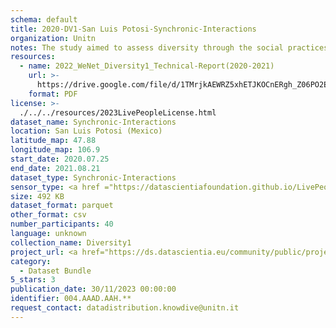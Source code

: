 ```yaml
---
schema: default
title: 2020-DV1-San Luis Potosi-Synchronic-Interactions
organization: Unitn
notes: The study aimed to assess diversity through the social practices and daily behaviors of university students from eight different countries. The research was carried out in two phases. Initially, a large sample of students from Denmark, Italy, Mongolia, Paraguay, the United Kingdom, China, Mexico, and India, completed a survey on their social practices, as well as their socio-demographic, cultural, and psychological elements. In the second phase, a sub-sample of the respondents engaged in a four-week data collection by using an innovative smartphone application called iLog. This app collected data from thirty-four smartphone sensors around the clock, allowing for an in-depth investigation into the diversity and daily routines of university students across countries, both synchronically and diachronically.
resources:
  - name: 2022_WeNet_Diversity1_Technical-Report(2020-2021)
    url: >-
      https://drive.google.com/file/d/1TMrjkAEWRZ5xhETJKOCnERgh_Z06PO2E/view?usp=drive_link
    format: PDF
license: >-
  ./../../resources/2023LivePeopleLicense.html
dataset_name: Synchronic-Interactions
location: San Luis Potosi (Mexico)
latitude_map: 47.88
longitude_map: 106.9
start_date: 2020.07.25
end_date: 2021.08.21
dataset_type: Synchronic-Interactions
sensor_type: <a href ="https://datascientiafoundation.github.io/LivePeople/datasets/2020-DV1-San%20Luis%20Potos%C3%AD%20-Questionnaire%20Diversity%20A/">Questionnaire A</a>, <a href ="https://datascientiafoundation.github.io/LivePeople/datasets/2020-DV1-San%20Luis%20Potos%C3%AD%20-Questionnaire%20Diversity%20B/">Questionnaire B</a>, <a href ="https://datascientiafoundation.github.io/LivePeople/datasets/2020-DV1-San%20Luis%20Potos%C3%AD%20-Questionnaire%20Diversity%20C/">Questionnaire C</a>
size: 492 KB
dataset_format: parquet
other_format: csv
number_participants: 40
language: unknown
collection_name: Diversity1
project_url: <a href="https://ds.datascientia.eu/community/public/projects/0dcf26af-cb8f-4f61-b0c5-802a1a1febbd">https://ds.datascientia.eu/community/public/projects/0dcf26af-cb8f-4f61-b0c5-802a1a1febbd</a>
category:
  - Dataset Bundle
5_stars: 3
publication_date: 30/11/2023 00:00:00
identifier: 004.AAAD.AAH.**
request_contact: datadistribution.knowdive@unitn.it
---
```

